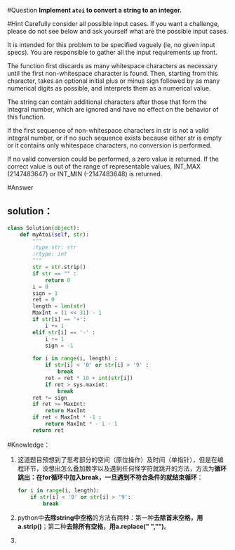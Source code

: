 #Question
**Implement `atoi` to convert a string to an integer.**


#Hint
Carefully consider all possible input cases. If you want a challenge, please do not see below and ask yourself what are the possible input cases.

It is intended for this problem to be specified vaguely (ie, no given input specs). You are responsible to gather all the input requirements up front.

The function first discards as many whitespace characters as necessary until the first non-whitespace character is found. Then, starting from this character, takes an optional initial plus or minus sign followed by as many numerical digits as possible, and interprets them as a numerical value.

The string can contain additional characters after those that form the integral number, which are ignored and have no effect on the behavior of this function.

If the first sequence of non-whitespace characters in str is not a valid integral number, or if no such sequence exists because either str is empty or it contains only whitespace characters, no conversion is performed.

If no valid conversion could be performed, a zero value is returned. If the correct value is out of the range of representable values, INT_MAX (2147483647) or INT_MIN (-2147483648) is returned.

#Answer
## solution：
```python
class Solution(object):
    def myAtoi(self, str):
        """
        :type str: str
        :rtype: int
        """
        str = str.strip()
        if str == "" :
            return 0
        i = 0
        sign = 1
        ret = 0
        length = len(str)
        MaxInt = (1 << 31) - 1
        if str[i] == '+':
            i += 1
        elif str[i] == '-' :
            i += 1
            sign = -1
        
        for i in range(i, length) :
            if str[i] < '0' or str[i] > '9' :
                break
            ret = ret * 10 + int(str[i])
            if ret > sys.maxint:
                break
        ret *= sign
        if ret >= MaxInt:
            return MaxInt
        if ret < MaxInt * -1 :
            return MaxInt * - 1 - 1 
        return ret   
```

#Knowledge：
1. 这道题目预想到了思考部分的空间（原位操作）及时间（单指针），但是在编程环节，没想出怎么叠加数字以及遇到任何怪字符就跳开的方法，方法为**循环跳出：在for循环中加入break，一旦遇到不符合条件的就结束循环**：

    ```python
    for i in range(i, length):
        if str[i] < '0' or str[i] > '9':                        
            break
    ```

2. python中**去除string中空格**的方法有两种：第一种**去除首末空格，用a.strip()**；第二种**去除所有空格，用a.replace(" ","")**。

3. 
